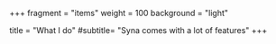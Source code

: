 +++
fragment = "items"
weight = 100
background = "light"

title = "What I do"
#subtitle= "Syna comes with a lot of features"
+++
